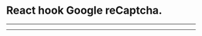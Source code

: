 #  React hook Google reCaptcha.
 ________________________________________________________
 ________________________________________________________

